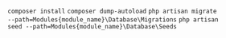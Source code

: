 <code>composer install</code>
<code>composer dump-autoload</code>
<code>php artisan migrate --path=Modules\{module_name}\Database\Migrations</code>
<code>php artisan seed --path=Modules\{module_name}\Database\Seeds</code>